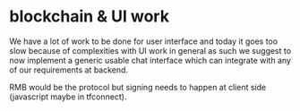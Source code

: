 # blockchain & UI work

We have a lot of work to be done for user interface and today it goes too slow because of complexities with UI work in general as such we suggest to now implement a generic usable chat interface which can integrate with any of our requirements at backend.

RMB would be the protocol but signing needs to happen at client side (javascript maybe in tfconnect).


